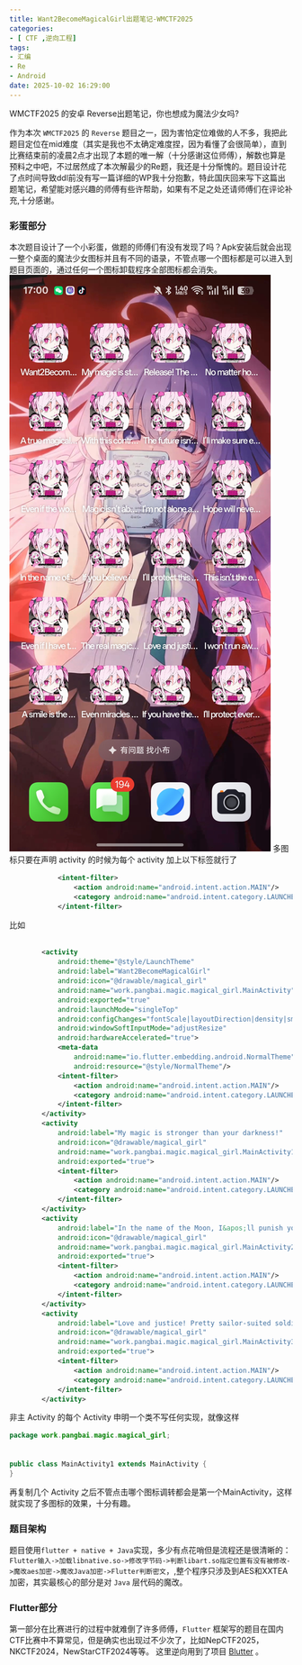 ```yaml
---
title: Want2BecomeMagicalGirl出题笔记-WMCTF2025
categories: 
- [ CTF ,逆向工程]
tags:
- 汇编
- Re
- Android
date: 2025-10-02 16:29:00
---
```

WMCTF2025 的安卓 Reverse出题笔记，你也想成为魔法少女吗?
<!--more-->
作为本次 `WMCTF2025` 的 `Reverse` 题目之一，因为害怕定位难做的人不多，我把此题目定位在mid难度（其实是我也不太确定难度捏，因为看懂了会很简单），直到比赛结束前的凌晨2点才出现了本题的唯一解（十分感谢这位师傅），解数也算是预料之中吧，不过居然成了本次解最少的Re题，我还是十分惭愧的。题目设计花了点时间导致ddl前没有写一篇详细的WP我十分抱歉，特此国庆回来写下这篇出题笔记，希望能对感兴趣的师傅有些许帮助，如果有不足之处还请师傅们在评论补充,十分感谢。
### 彩蛋部分
本次题目设计了一个小彩蛋，做题的师傅们有没有发现了吗？Apk安装后就会出现一整个桌面的魔法少女图标并且有不同的语录，不管点哪一个图标都是可以进入到题目页面的，通过任何一个图标卸载程序全部图标都会消失。
![alt text](img/d1a4cd30c81bde3dc4fbc8fbc16afffc.jpeg)
多图标只要在声明 activity 的时候为每个 activity 加上以下标签就行了
```xml
            <intent-filter>
                <action android:name="android.intent.action.MAIN"/>
                <category android:name="android.intent.category.LAUNCHER"/>
            </intent-filter>
```
比如
```xml 

        <activity
            android:theme="@style/LaunchTheme"
            android:label="Want2BecomeMagicalGirl"
            android:icon="@drawable/magical_girl"
            android:name="work.pangbai.magic.magical_girl.MainActivity"
            android:exported="true"
            android:launchMode="singleTop"
            android:configChanges="fontScale|layoutDirection|density|smallestScreenSize|screenSize|uiMode|screenLayout|orientation|keyboardHidden|keyboard|locale"
            android:windowSoftInputMode="adjustResize"
            android:hardwareAccelerated="true">
            <meta-data
                android:name="io.flutter.embedding.android.NormalTheme"
                android:resource="@style/NormalTheme"/>
            <intent-filter>
                <action android:name="android.intent.action.MAIN"/>
                <category android:name="android.intent.category.LAUNCHER"/>
            </intent-filter>
        </activity>
        <activity
            android:label="My magic is stronger than your darkness!"
            android:icon="@drawable/magical_girl"
            android:name="work.pangbai.magic.magical_girl.MainActivity1"
            android:exported="true">
            <intent-filter>
                <action android:name="android.intent.action.MAIN"/>
                <category android:name="android.intent.category.LAUNCHER"/>
            </intent-filter>
        </activity>
        <activity
            android:label="In the name of the Moon, I&apos;ll punish you!"
            android:icon="@drawable/magical_girl"
            android:name="work.pangbai.magic.magical_girl.MainActivity2"
            android:exported="true">
            <intent-filter>
                <action android:name="android.intent.action.MAIN"/>
                <category android:name="android.intent.category.LAUNCHER"/>
            </intent-filter>
        </activity>
        <activity
            android:label="Love and justice! Pretty sailor-suited soldier, Sailor Moon!"
            android:icon="@drawable/magical_girl"
            android:name="work.pangbai.magic.magical_girl.MainActivity3"
            android:exported="true">
            <intent-filter>
                <action android:name="android.intent.action.MAIN"/>
                <category android:name="android.intent.category.LAUNCHER"/>
            </intent-filter>
        </activity>
```
非主 Activity 的每个 Activity 申明一个类不写任何实现，就像这样
```java
package work.pangbai.magic.magical_girl;


public class MainActivity1 extends MainActivity {
}
```
再复制几个 Activity 之后不管点击哪个图标调转都会是第一个MainActivity，这样就实现了多图标的效果，十分有趣。
### 题目架构
题目使用`flutter + native + Java`实现，多少有点花哨但是流程还是很清晰的： `Flutter输入->加载libnative.so->修改字节码->判断libart.so指定位置有没有被修改->魔改aes加密->魔改Java加密->Flutter判断密文`，,整个程序只涉及到AES和XXTEA加密，其实最核心的部分是对 `Java` 层代码的魔改。
### Flutter部分
第一部分在比赛进行的过程中就难倒了许多师傅，`Flutter` 框架写的题目在国内CTF比赛中不算常见，但是确实也出现过不少次了，比如NepCTF2025，NKCTF2024，NewStarCTF2024等等。
这里逆向用到了项目 [Blutter](https://github.com/worawit/blutter) 。
